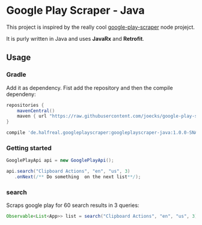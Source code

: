 # Google Play Scraper - Java 

This project is inspired by the really cool  [google-play-scraper](https://github.com/facundoolano/google-play-scraper) node projejct.
 
It is purly written in Java and uses **JavaRx** and **Retrofit**.



## Usage

### Gradle
Add it as dependency. Fist add the repository and then the compile dependeny:

```gradle
repositories {
    mavenCentral()
    maven { url "https://raw.githubusercontent.com/joecks/google-play-scraper-java/master/release/" }
}
```

```gradle
compile 'de.halfreal.googleplayscraper:googleplayscraper-java:1.0.0-SNAPSHOT'
```

### Getting started

```java
GooglePlayApi api = new GooglePlayApi();

api.search("Clipboard Actions", "en", "us", 3)
   .onNext(/** Do something  on the next list**/);

```

### search

Scraps google play for 60 search results in 3 queries:

```java
Observable<List<App>> list = search("Clipboard Actions", "en", "us", 3);
```